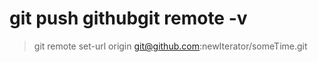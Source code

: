 # git push githubgit remote -v
> git remote set-url origin 
> git@github.com:newIterator/someTime.git
